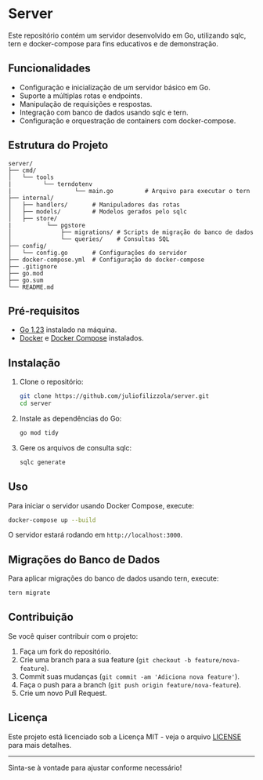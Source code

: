 # Server

Este repositório contém um servidor desenvolvido em Go, utilizando sqlc, tern e docker-compose para fins educativos e de demonstração.

## Funcionalidades

- Configuração e inicialização de um servidor básico em Go.
- Suporte a múltiplas rotas e endpoints.
- Manipulação de requisições e respostas.
- Integração com banco de dados usando sqlc e tern.
- Configuração e orquestração de containers com docker-compose.

## Estrutura do Projeto

```
server/
├── cmd/
│   └── tools
|         └── terndotenv
|                  └── main.go         # Arquivo para executar o tern
├── internal/
│   ├── handlers/       # Manipuladores das rotas
│   ├── models/         # Modelos gerados pelo sqlc
│   ├── store/
|          └── pgstore
│              ├── migrations/ # Scripts de migração do banco de dados
│              └── queries/    # Consultas SQL
├── config/
│   └── config.go       # Configurações do servidor
├── docker-compose.yml  # Configuração do docker-compose
├── .gitignore
├── go.mod
├── go.sum
└── README.md
```

## Pré-requisitos

- [Go 1.23](https://golang.org/dl/) instalado na máquina.
- [Docker](https://www.docker.com/get-started) e [Docker Compose](https://docs.docker.com/compose/install/) instalados.

## Instalação

1. Clone o repositório:
    ```sh
    git clone https://github.com/juliofilizzola/server.git
    cd server
    ```

2. Instale as dependências do Go:
    ```sh
    go mod tidy
    ```

3. Gere os arquivos de consulta sqlc:
    ```sh
    sqlc generate
    ```

## Uso

Para iniciar o servidor usando Docker Compose, execute:

```sh
docker-compose up --build
```

O servidor estará rodando em `http://localhost:3000`.

## Migrações do Banco de Dados

Para aplicar migrações do banco de dados usando tern, execute:

```sh
tern migrate
```

## Contribuição

Se você quiser contribuir com o projeto:

1. Faça um fork do repositório.
2. Crie uma branch para a sua feature (`git checkout -b feature/nova-feature`).
3. Commit suas mudanças (`git commit -am 'Adiciona nova feature'`).
4. Faça o push para a branch (`git push origin feature/nova-feature`).
5. Crie um novo Pull Request.

## Licença

Este projeto está licenciado sob a Licença MIT - veja o arquivo [LICENSE](LICENSE) para mais detalhes.

---

Sinta-se à vontade para ajustar conforme necessário!